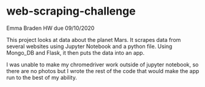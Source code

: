 # web-scraping-challenge
Emma Braden
HW due 09/10/2020

This project looks at data about the planet Mars. It scrapes data from several websites using Jupyter Notebook and a python file. Using Mongo_DB and Flask, it then puts the data into an app. 

I was unable to make my chromedriver work outside of jupyter notebook, so there are no photos but I wrote the rest of the code that would make the app run to the best of my ability. 
